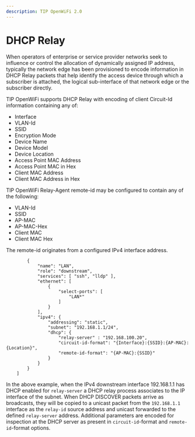 ```yaml
---
description: TIP OpenWiFi 2.0
---
```


# DHCP Relay

When operators of enterprise or service provider networks seek to influence or control the allocation of dynamically assigned IP address, typically the network edge has been provisioned to encode information in DHCP Relay packets that help identify the access device through which a subscriber is attached, the logical sub-interface of that network edge or the subscriber directly.

TIP OpenWiFi supports DHCP Relay with encoding of client Circuit-Id information containing any of:

* Interface
* VLAN-Id
* SSID
* Encryption Mode
* Device Name
* Device Model
* Device Location
* Access Point MAC Address
* Access Point MAC in Hex
* Client MAC Address
* Client MAC Address in Hex

TIP OpenWiFi Relay-Agent remote-id may be configured to contain any of the following:

* VLAN-Id
* SSID
* AP-MAC
* AP-MAC-Hex
* Client MAC
* Client MAC Hex

The remote-id originates from a configured IPv4 interface address.

```text
		{
			"name": "LAN",
			"role": "downstream",
			"services": [ "ssh", "lldp" ],
			"ethernet": [
				{
					"select-ports": [
						"LAN*"
					]
				}
			],
			"ipv4": {
				"addressing": "static",
				"subnet": "192.168.1.1/24",
				"dhcp": {
					"relay-server" : "192.168.100.20",
					"circuit-id-format": "{Interface}:{SSID}:{AP-MAC}:{Location}",
					"remote-id-format": "{AP-MAC}:{SSID}"
				}
			}
		}
	]
```

In the above example, when the IPv4 downstream interface 192.168.1.1 has DHCP enabled for `relay-server` a DHCP relay process associates to the IP interface of the subnet. When DHCP DISCOVER packets arrive as broadcasts, they will be copied to a unicast packet from the `192.168.1.1` interface as the `relay-id` source address and unicast forwarded to the defined `relay-server` address. Additional parameters are encoded for inspection at the DHCP server as present in `circuit-id`-format and `remote-id`-format options. 

